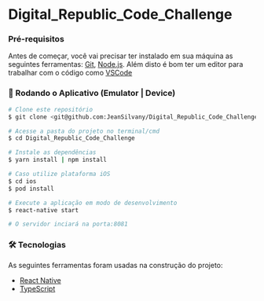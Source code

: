 # Digital_Republic_Code_Challenge

### Pré-requisitos

Antes de começar, você vai precisar ter instalado em sua máquina as seguintes ferramentas:
[Git](https://git-scm.com), [Node.js](https://nodejs.org/en/). 
Além disto é bom ter um editor para trabalhar com o código como [VSCode](https://code.visualstudio.com/)

### 🎲 Rodando o Aplicativo (Emulator | Device)

```bash
# Clone este repositório
$ git clone <git@github.com:JeanSilvany/Digital_Republic_Code_Challenge.git>

# Acesse a pasta do projeto no terminal/cmd
$ cd Digital_Republic_Code_Challenge

# Instale as dependências
$ yarn install | npm install

# Caso utilize plataforma iOS
$ cd ios
$ pod install

# Execute a aplicação em modo de desenvolvimento
$ react-native start

# O servidor inciará na porta:8081
```

### 🛠 Tecnologias

As seguintes ferramentas foram usadas na construção do projeto:

- [React Native](https://reactnative.dev/)
- [TypeScript](https://www.typescriptlang.org/)
